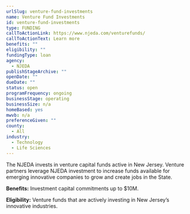 ```yaml
---
urlSlug: venture-fund-investments
name: Venture Fund Investments
id: venture-fund-investments
type: FUNDING
callToActionLink: https://www.njeda.com/venturefunds/
callToActionText: Learn more
benefits: ""
eligibility: ""
fundingType: loan
agency:
  - NJEDA
publishStageArchive: ""
openDate: ""
dueDate: ""
status: open
programFrequency: ongoing
businessStage: operating
businessSize: n/a
homeBased: yes
mwvb: n/a
preferenceGiven: ""
county:
  - All
industry:
  - Technology
  - Life Sciences
---
```

The NJEDA invests in venture capital funds active in New Jersey. Venture partners leverage NJEDA investment to increase funds available for emerging innovative companies to grow and create jobs in the State.

**Benefits:** Investment capital commitments up to $10M.

**Eligibility:** Venture funds that are actively investing in New Jersey’s innovative industries.